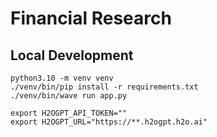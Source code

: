 # Financial Research


## Local Development
```shell script
python3.10 -m venv venv
./venv/bin/pip install -r requirements.txt
./venv/bin/wave run app.py

export H2OGPT_API_TOKEN=""
export H2OGPT_URL="https://**.h2ogpt.h2o.ai"
```

